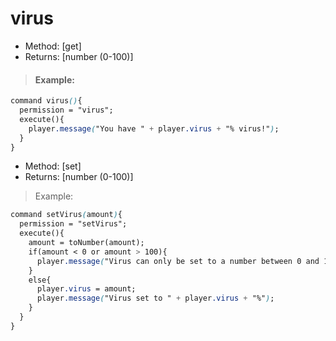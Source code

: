 # virus

* Method: \[get\]
* Returns: \[number \(0-100\)\]

> #### Example:

```css
command virus(){
  permission = "virus";
  execute(){
    player.message("You have " + player.virus + "% virus!");
  }
}
```

* Method: \[set\]
* Returns: \[number \(0-100\)\]

> Example:

```css
command setVirus(amount){
  permission = "setVirus";
  execute(){
    amount = toNumber(amount);
    if(amount < 0 or amount > 100){
      player.message("Virus can only be set to a number between 0 and 100!");
    }
    else{
      player.virus = amount;
      player.message("Virus set to " + player.virus + "%");
    }
  }
}
```

